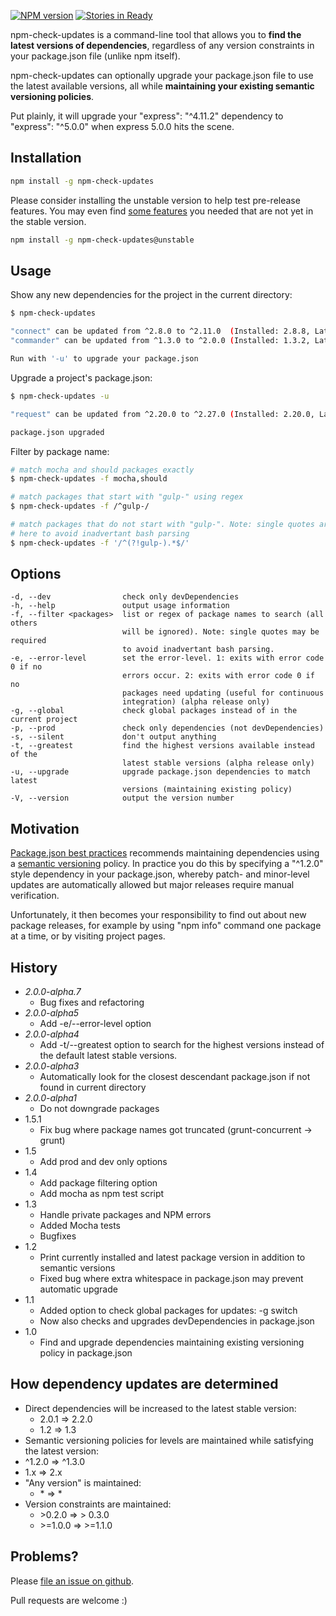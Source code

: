 [![NPM version](https://badge.fury.io/js/cint.svg)](http://badge.fury.io/js/cint) 
[![Stories in Ready](https://badge.waffle.io/tjunnone/npm-check-updates.png?label=ready&title=waffle.io)](https://waffle.io/tjunnone/npm-check-updates) 

npm-check-updates is a command-line tool that allows you to **find the latest versions of dependencies**, regardless of any version
constraints in your package.json file (unlike npm itself).

npm-check-updates can optionally upgrade your package.json file to
use the latest available versions, all while **maintaining your
existing semantic versioning policies**.

Put plainly, it will upgrade your "express": "^4.11.2" dependency to
"express": "^5.0.0" when express 5.0.0 hits the scene.

Installation
--------------

```sh
npm install -g npm-check-updates
```

Please consider installing the unstable version to help test pre-release features. You may even find [some features](#history) you needed that are not yet in the stable version. 

```sh
npm install -g npm-check-updates@unstable
```

Usage
--------------

Show any new dependencies for the project in the current directory:
```sh
$ npm-check-updates

"connect" can be updated from ^2.8.0 to ^2.11.0  (Installed: 2.8.8, Latest: 2.11.0)
"commander" can be updated from ^1.3.0 to ^2.0.0 (Installed: 1.3.2, Latest: 2.0.0)

Run with '-u' to upgrade your package.json
```

Upgrade a project's package.json:
```sh
$ npm-check-updates -u

"request" can be updated from ^2.20.0 to ^2.27.0 (Installed: 2.20.0, Latest: 2.27.1)

package.json upgraded
```

Filter by package name:
```sh
# match mocha and should packages exactly
$ npm-check-updates -f mocha,should         

# match packages that start with "gulp-" using regex
$ npm-check-updates -f /^gulp-/             

# match packages that do not start with "gulp-". Note: single quotes are required 
# here to avoid inadvertant bash parsing
$ npm-check-updates -f '/^(?!gulp-).*$/'    
```

Options
--------------
    -d, --dev                check only devDependencies
    -h, --help               output usage information
    -f, --filter <packages>  list or regex of package names to search (all others
                             will be ignored). Note: single quotes may be required 
                             to avoid inadvertant bash parsing.
    -e, --error-level        set the error-level. 1: exits with error code 0 if no  
                             errors occur. 2: exits with error code 0 if no 
                             packages need updating (useful for continuous 
                             integration) (alpha release only)
    -g, --global             check global packages instead of in the current project
    -p, --prod               check only dependencies (not devDependencies)
    -s, --silent             don't output anything
    -t, --greatest           find the highest versions available instead of the 
                             latest stable versions (alpha release only)
    -u, --upgrade            upgrade package.json dependencies to match latest 
                             versions (maintaining existing policy)
    -V, --version            output the version number


Motivation
--------------

[Package.json best practices](http://blog.nodejitsu.com/package-dependencies-done-right) recommends maintaining dependencies using a [semantic versioning](http://semver.org/) policy. In practice you do this by specifying a "^1.2.0" style dependency in your package.json, whereby patch- and minor-level updates are automatically allowed but major releases require manual verification.

Unfortunately, it then becomes your responsibility to find out about new
package releases, for example by using "npm info" command one package at a time, or by visiting project pages.


History
--------------

- *2.0.0-alpha.7*
  - Bug fixes and refactoring
- *2.0.0-alpha5*
  - Add -e/--error-level option
- *2.0.0-alpha4*
  - Add -t/--greatest option to search for the highest versions instead of the default latest stable versions.
- *2.0.0-alpha3*
  - Automatically look for the closest descendant package.json if not found in current directory
- *2.0.0-alpha1*
  - Do not downgrade packages
- 1.5.1
  - Fix bug where package names got truncated (grunt-concurrent -> grunt)
- 1.5
  - Add prod and dev only options
- 1.4
  - Add package filtering option
  - Add mocha as npm test script
- 1.3
  - Handle private packages and NPM errors
  - Added Mocha tests
  - Bugfixes
- 1.2
  - Print currently installed and latest package version in addition to semantic versions
  - Fixed bug where extra whitespace in package.json may prevent automatic upgrade
- 1.1
  - Added option to check global packages for updates: -g switch
  - Now also checks and upgrades devDependencies in package.json
- 1.0
  - Find and upgrade dependencies maintaining existing versioning policy in package.json

How dependency updates are determined
--------------

- Direct dependencies will be increased to the latest stable version:
  - 2.0.1 => 2.2.0
  - 1.2 => 1.3
-  Semantic versioning policies for levels are maintained while satisfying the latest version:
  - ^1.2.0 => ^1.3.0
  - 1.x => 2.x
- "Any version" is maintained:
  - \* => \*
- Version constraints are maintained:
  - \>0.2.0 => \> 0.3.0
  - \>=1.0.0 => >=1.1.0

Problems?
--------------

Please [file an issue on github](https://github.com/tjunnone/npm-check-updates/issues).

Pull requests are welcome :)
